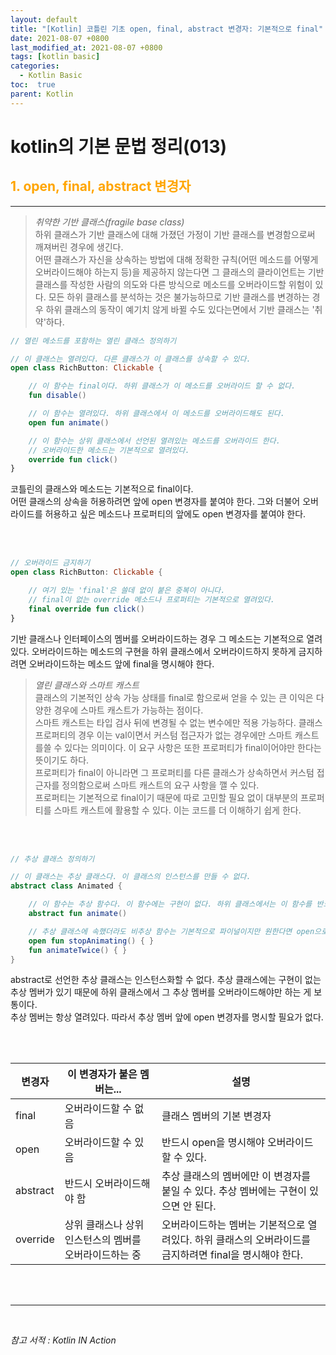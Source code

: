 ```yaml
---
layout: default
title: "[Kotlin] 코틀린 기초 open, final, abstract 변경자: 기본적으로 final"
date: 2021-08-07 +0800
last_modified_at: 2021-08-07 +0800
tags: [kotlin basic]
categories:
  - Kotlin Basic
toc:  true
parent: Kotlin
---
```


# kotlin의 기본 문법 정리(013) 

## <span style="color:orange">1. open, final, abstract 변경자</span>  
---  

> _취약한 기반 클래스(fragile base class)_  
> 하위 클래스가 기반 클래스에 대해 가졌던 가정이 기반 클래스를 변경함으로써 깨져버린 경우에 생긴다.  
> 어떤 클래스가 자신을 상속하는 방법에 대해 정확한 규칙(어떤 메소드를 어떻게 오버라이드해야 하는지 등)을 
> 제공하지 않는다면 그 클래스의 클라이언트는 기반 클래스를 작성한 사람의 의도와 다른 방식으로 메소드를 
> 오버라이드할 위험이 있다. 모든 하위 클래스를 분석하는 것은 불가능하므로 기반 클래스를 변경하는 경우 하위 
> 클래스의 동작이 예기치 않게 바뀔 수도 있다는면에서 기반 클래스는 '취약'하다.  

```kotlin
// 열린 메소드를 포함하는 열린 클래스 정의하기

// 이 클래스는 열려있다. 다른 클래스가 이 클래스를 상속할 수 있다.
open class RichButton: Clickable {

    // 이 함수는 final이다. 하위 클래스가 이 메소드를 오버라이드 할 수 없다.
    fun disable()

    // 이 함수는 열려있다. 하위 클래스에서 이 메소드를 오버라이드해도 된다.
    open fun animate()

    // 이 함수는 상위 클래스에서 선언된 열려있는 메소드를 오버라이드 한다.
    // 오버라이드한 메소드는 기본적으로 열려있다.
    override fun click()
}
```

코틀린의 클래스와 메소드는 기본적으로 final이다.  
어떤 클래스의 상속을 허용하려면 앞에 open 변경자를 붙여야 한다. 그와 더불어 오버라이드를 허용하고 싶은 메소드나 프로퍼티의 앞에도 open 변경자를 붙여야 한다.

<br><br>

```kotlin
// 오버라이드 금지하기
open class RichButton: Clickable {

    // 여기 있는 'final'은 쓸데 없이 붙은 중복이 아니다.
    // final이 없는 override 메소드나 프로퍼티는 기본적으로 열려있다.
    final override fun click()
}
```

기반 클래스나 인터페이스의 멤버를 오버라이드하는 경우 그 메소드는 기본적으로 열려있다. 오버라이드하는 메소드의 구현을 하위 클래스에서 오버라이드하지 못하게 금지하려면 오버라이드하는 메소드 앞에 final을 명시해야 한다.

> _열린 클래스와 스마트 캐스트_  
> 클래스의 기본적인 상속 가능 상태를 final로 함으로써 얻을 수 있는 큰 이익은 다양한 경우에 스마트 캐스트가 가능하는 점이다.  
> 스마트 캐스트는 타입 검사 뒤에 변경될 수 없는 변수에만 적용 가능하다. 클래스 프로퍼티의 경우 이는 val이면서 커스텀 접근자가 없는 경우에만 스마트 캐스트를쓸 수 있다는 의미이다. 이 요구 사항은 또한 프로퍼티가 final이어야만 한다는 뜻이기도 하다.  
> 프로퍼티가 final이 아니라면 그 프로퍼티를 다른 클래스가 상속하면서 커스텀 접근자를 정의함으로써 스마트 캐스트의 요구 사항을 깰 수 있다.  
> 프로퍼티는 기본적으로 final이기 때문에 따로 고민할 필요 없이 대부분의 프로퍼티를 스마트 캐스트에 활용할 수 있다. 
> 이는 코드를 더 이해하기 쉽게 한다.  

<br><br>

```kotlin
// 추상 클래스 정의하기

// 이 클래스는 추상 클래스다. 이 클래스의 인스턴스를 만들 수 없다.
abstract class Animated {

    // 이 함수는 추상 함수다. 이 함수에는 구현이 없다. 하위 클래스에서는 이 함수를 반드시 오버라이드해야 한다.
    abstract fun animate()

    // 추상 클래스에 속했더라도 비추상 함수는 기본적으로 파이널이지만 원한다면 open으로 오버라이드 허용이 가능
    open fun stopAnimating() { }
    fun animateTwice() { }
}
```

abstract로 선언한 추상 클래스는 인스턴스화할 수 없다. 추상 클래스에는 구현이 없는 추상 멤버가 있기 때문에 하위 클래스에서 그 추상 멤버를 오버라이드해야만 하는 게 보통이다.  
추상 멤버는 항상 열려있다. 따라서 추상 멤버 앞에 open 변경자를 명시할 필요가 없다.

<br><br>

변경자 | 이 변경자가 붙은 멤버는... | 설명
---|---|---
final | 오버라이드할 수 없음 | 클래스 멤버의 기본 변경자
open | 오버라이드할 수 있음 | 반드시 open을 명시해야 오버라이드할 수 있다.
abstract | 반드시 오버라이드해야 함 | 추상 클래스의 멤버에만 이 변경자를 붙일 수 있다. 추상 멤버에는 구현이 있으면 안 된다.
override | 상위 클래스나 상위 인스턴스의 멤버를 오버라이드하는 중 | 오버라이드하는 멤버는 기본적으로 열려있다. 하위 클래스의 오버라이드를 금지하려면 final을 명시해야 한다.

<br><br>

---

<br>

*참고 서적 : Kotlin IN Action*